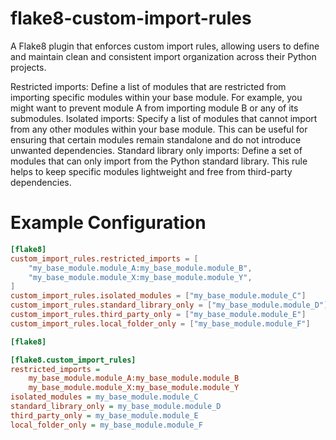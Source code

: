 # flake8-custom-import-rules
A Flake8 plugin that enforces custom import rules, allowing users to define and maintain clean and consistent import organization across their Python projects.

Restricted imports: Define a list of modules that are restricted from importing specific modules within your base module. For example, you might want to prevent module A from importing module B or any of its submodules.
Isolated imports: Specify a list of modules that cannot import from any other modules within your base module. This can be useful for ensuring that certain modules remain standalone and do not introduce unwanted dependencies.
Standard library only imports: Define a set of modules that can only import from the Python standard library. This rule helps to keep specific modules lightweight and free from third-party dependencies.

# Example Configuration

```toml
[flake8]
custom_import_rules.restricted_imports = [
    "my_base_module.module_A:my_base_module.module_B",
    "my_base_module.module_X:my_base_module.module_Y",
]
custom_import_rules.isolated_modules = ["my_base_module.module_C"]
custom_import_rules.standard_library_only = ["my_base_module.module_D"]
custom_import_rules.third_party_only = ["my_base_module.module_E"]
custom_import_rules.local_folder_only = ["my_base_module.module_F"]
```

```ini
[flake8]

[flake8.custom_import_rules]
restricted_imports =
    my_base_module.module_A:my_base_module.module_B
    my_base_module.module_X:my_base_module.module_Y
isolated_modules = my_base_module.module_C
standard_library_only = my_base_module.module_D
third_party_only = my_base_module.module_E
local_folder_only = my_base_module.module_F

```
